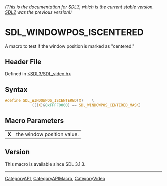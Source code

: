 ###### (This is the documentation for SDL3, which is the current stable version. [SDL2](https://wiki.libsdl.org/SDL2/) was the previous version!)
# SDL_WINDOWPOS_ISCENTERED

A macro to test if the window position is marked as "centered."

## Header File

Defined in [<SDL3/SDL_video.h>](https://github.com/libsdl-org/SDL/blob/main/include/SDL3/SDL_video.h)

## Syntax

```c
#define SDL_WINDOWPOS_ISCENTERED(X)    \
            (((X)&0xFFFF0000) == SDL_WINDOWPOS_CENTERED_MASK)
```

## Macro Parameters

|       |                            |
| ----- | -------------------------- |
| **X** | the window position value. |

## Version

This macro is available since SDL 3.1.3.

----
[CategoryAPI](CategoryAPI), [CategoryAPIMacro](CategoryAPIMacro), [CategoryVideo](CategoryVideo)

